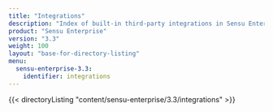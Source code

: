 ```yaml
---
title: "Integrations"
description: "Index of built-in third-party integrations in Sensu Enterprise"
product: "Sensu Enterprise"
version: "3.3"
weight: 100
layout: "base-for-directory-listing"
menu:
  sensu-enterprise-3.3:
    identifier: integrations
---
```


{{< directoryListing "content/sensu-enterprise/3.3/integrations" >}}
